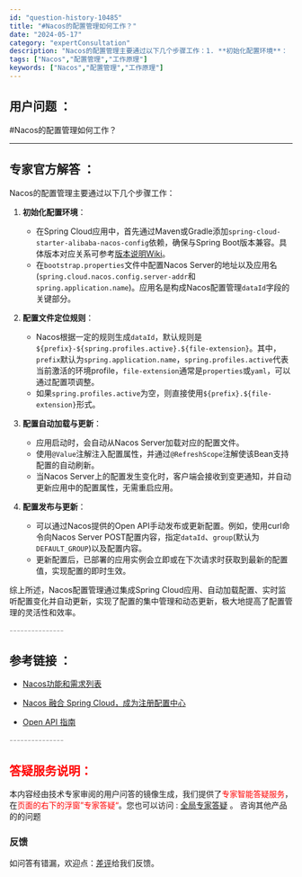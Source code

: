 ```yaml
---
id: "question-history-10485"
title: "#Nacos的配置管理如何工作？"
date: "2024-05-17"
category: "expertConsultation"
description: "Nacos的配置管理主要通过以下几个步骤工作：1. **初始化配置环境**：   - 在Spring Cloud应用中，首先通过Maven或Gradle添加`spring-cloud-starter-alibaba-nacos-config`依赖，确保与Spring Boot版本兼容。具体版本对应关"
tags: ["Nacos","配置管理","工作原理"]
keywords: ["Nacos","配置管理","工作原理"]
---
```


## 用户问题 ： 
 #Nacos的配置管理如何工作？  

---------------
## 专家官方解答 ：

Nacos的配置管理主要通过以下几个步骤工作：

1. **初始化配置环境**：
   - 在Spring Cloud应用中，首先通过Maven或Gradle添加`spring-cloud-starter-alibaba-nacos-config`依赖，确保与Spring Boot版本兼容。具体版本对应关系可参考[版本说明Wiki](https://github.com/spring-cloud-incubator/spring-cloud-alibaba/wiki/%E7%89%88%E6%9C%AC%E8%AF%B4%E6%98%8E)。
   - 在`bootstrap.properties`文件中配置Nacos Server的地址以及应用名(`spring.cloud.nacos.config.server-addr`和`spring.application.name`)。应用名是构成Nacos配置管理`dataId`字段的关键部分。

2. **配置文件定位规则**：
   - Nacos根据一定的规则生成`dataId`，默认规则是`${prefix}-${spring.profiles.active}.${file-extension}`。其中，`prefix`默认为`spring.application.name`，`spring.profiles.active`代表当前激活的环境profile，`file-extension`通常是`properties`或`yaml`，可以通过配置项调整。
   - 如果`spring.profiles.active`为空，则直接使用`${prefix}.${file-extension}`形式。

3. **配置自动加载与更新**：
   - 应用启动时，会自动从Nacos Server加载对应的配置文件。
   - 使用`@Value`注解注入配置属性，并通过`@RefreshScope`注解使该Bean支持配置的自动刷新。
   - 当Nacos Server上的配置发生变化时，客户端会接收到变更通知，并自动更新应用中的配置属性，无需重启应用。

4. **配置发布与更新**：
   - 可以通过Nacos提供的Open API手动发布或更新配置。例如，使用curl命令向Nacos Server POST配置内容，指定`dataId`、`group`(默认为`DEFAULT_GROUP`)以及配置内容。
   - 更新配置后，已部署的应用实例会立即或在下次请求时获取到最新的配置值，实现配置的即时生效。

综上所述，Nacos配置管理通过集成Spring Cloud应用、自动加载配置、实时监听配置变化并自动更新，实现了配置的集中管理和动态更新，极大地提高了配置管理的灵活性和效率。


<font color="#949494">---------------</font> 


## 参考链接 ：

* [Nacos功能和需求列表](https://nacos.io/docs/latest/archive/feature-list)
 
 * [Nacos 融合 Spring Cloud，成为注册配置中心](https://nacos.io/docs/latest/ecology/use-nacos-with-spring-cloud)
 
 * [Open API 指南](https://nacos.io/docs/latest/guide/user/open-api)


 <font color="#949494">---------------</font> 
 


## <font color="#FF0000">答疑服务说明：</font> 

本内容经由技术专家审阅的用户问答的镜像生成，我们提供了<font color="#FF0000">专家智能答疑服务</font>，在<font color="#FF0000">页面的右下的浮窗”专家答疑“</font>。您也可以访问 : [全局专家答疑](https://answer.opensource.alibaba.com/docs/intro) 。 咨询其他产品的的问题

### 反馈
如问答有错漏，欢迎点：[差评](https://ai.nacos.io/user/feedbackByEnhancerGradePOJOID?enhancerGradePOJOId=13682)给我们反馈。
